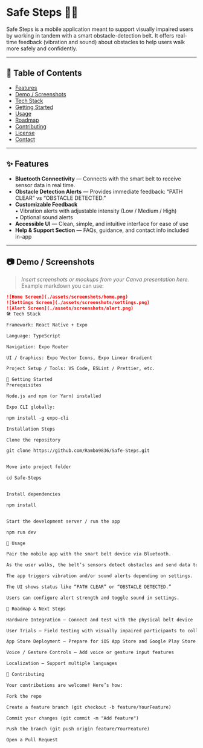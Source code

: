# Safe Steps 🚶‍♂️

Safe Steps is a mobile application meant to support visually impaired users by working in tandem with a smart obstacle-detection belt. It offers real-time feedback (vibration and sound) about obstacles to help users walk more safely and confidently.

---

## 🧭 Table of Contents

- [Features](#features)  
- [Demo / Screenshots](#demo--screenshots)  
- [Tech Stack](#tech-stack)  
- [Getting Started](#getting-started)  
- [Usage](#usage)  
- [Roadmap](#roadmap)  
- [Contributing](#contributing)  
- [License](#license)  
- [Contact](#contact)  

---

## ✨ Features

- **Bluetooth Connectivity** — Connects with the smart belt to receive sensor data in real time.  
- **Obstacle Detection Alerts** — Provides immediate feedback: “PATH CLEAR” vs “OBSTACLE DETECTED.”  
- **Customizable Feedback**  
  • Vibration alerts with adjustable intensity (Low / Medium / High)  
  • Optional sound alerts  
- **Accessible UI** — Clean, simple, and intuitive interface for ease of use  
- **Help & Support Section** — FAQs, guidance, and contact info included in-app  

---

## 📷 Demo / Screenshots

> _Insert screenshots or mockups from your Canva presentation here._  
> Example markdown you can use:

```md
![Home Screen](./assets/screenshots/home.png)  
![Settings Screen](./assets/screenshots/settings.png)  
![Alert Screen](./assets/screenshots/alert.png)  
🛠️ Tech Stack

Framework: React Native + Expo

Language: TypeScript

Navigation: Expo Router

UI / Graphics: Expo Vector Icons, Expo Linear Gradient

Project Setup / Tools: VS Code, ESLint / Prettier, etc.

🚀 Getting Started
Prerequisites

Node.js and npm (or Yarn) installed

Expo CLI globally:

npm install -g expo-cli

Installation Steps

Clone the repository

git clone https://github.com/Rambo9836/Safe-Steps.git


Move into project folder

cd Safe-Steps


Install dependencies

npm install


Start the development server / run the app

npm run dev

📲 Usage

Pair the mobile app with the smart belt device via Bluetooth.

As the user walks, the belt’s sensors detect obstacles and send data to the app.

The app triggers vibration and/or sound alerts depending on settings.

The UI shows status like “PATH CLEAR” or “OBSTACLE DETECTED.”

Users can configure alert strength and toggle sound in settings.

📌 Roadmap & Next Steps

Hardware Integration — Connect and test with the physical belt device

User Trials — Field testing with visually impaired participants to collect feedback

App Store Deployment — Prepare for iOS App Store and Google Play Store release

Voice / Gesture Controls — Add voice or gesture input features

Localization — Support multiple languages

🤝 Contributing

Your contributions are welcome! Here’s how:

Fork the repo

Create a feature branch (git checkout -b feature/YourFeature)

Commit your changes (git commit -m "Add feature")

Push the branch (git push origin feature/YourFeature)

Open a Pull Request
